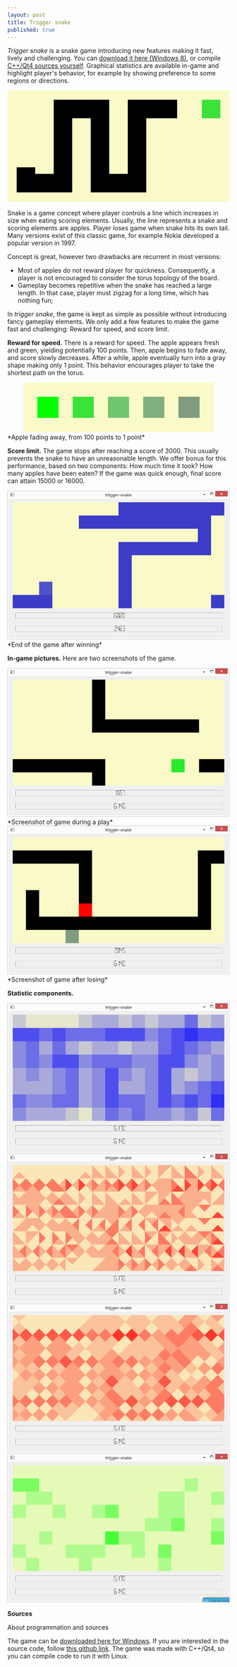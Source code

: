 ```yaml
---
layout: post
title: Trigger snake
published: true
---
```


*Trigger snake* is a snake game introducing new features making it fast, lively and challenging. You can <a href="https://github.com/ahstat/trigger-snake/raw/master/release/trigger-snake_win8.zip">download it here (Windows 8)</a>, or compile <a href="https://github.com/ahstat/trigger-snake">C++/Qt4 sources yourself</a>. Graphical statistics are available in-game and highlight player's behavior, for example by showing preference to some regions or directions.

<center><img src="../images/2014-10-11-Trigger-snake/snake_intro.png" alt="introduction picture of the game"/></center>



Snake is a game concept where player controls a line which increases in size when eating scoring elements. Usually, the line represents a snake and scoring elements are apples. Player loses game when snake hits its own tail. Many versions exist of this classic game, for example Nokia developed a popular version in 1997.

Concept is great, however two drawbacks are recurrent in most versions:
<ul>
<li>
Most of apples do not reward player for quickness. Consequently, a player is not encouraged to consider the torus topology of the board.
</li>
<li>
Gameplay becomes repetitive when the snake has reached a large length. In that case, player must zigzag for a long time, which has nothing fun;
</li>
</ul>

In *trigger snake*, the game is kept as simple as possible without introducing fancy gameplay elements. We only add a few features to make the game fast and challenging: Reward for speed, and score limit.

**Reward for speed.**
There is a reward for speed. The apple appears fresh and green, yielding potentially 100 points. Then, apple begins to fade away, and score slowly decreases. After a while, apple eventually turn into a gray shape making only 1 point. This behavior encourages player to take the shortest path on the torus.
<center><img src="../images/2014-10-11-Trigger-snake/fade_apple.png" alt="apple fading with time"/>
</center>
*Apple fading away, from 100 points to 1 point*

**Score limit.**
The game stops after reaching a score of 3000. This usually prevents the snake to have an unreasonable length. We offer bonus for this performance, based on two components: How much time it took? How many apples have been eaten? If the game was quick enough, final score can attain 15000 or 16000.

<center><img src="../images/2014-10-11-Trigger-snake/end2.png" alt="end of game after winning"/>
</center>
*End of the game after winning*

**In-game pictures.**
Here are two screenshots of the game.

<center><img src="../images/2014-10-11-Trigger-snake/ingame.png" alt="in game picture"/>
</center>
*Screenshot of game during a play*

<center><img src="../images/2014-10-11-Trigger-snake/lose.png" alt="losing picture"/>
</center>
*Screenshot of game after losing*

**Statistic components.**

<center><img src="../images/2014-10-11-Trigger-snake/end_d.png" alt="snake's density"/>
</center>

<center><img src="../images/2014-10-11-Trigger-snake/end_e.png" alt="edges' density"/>
</center>

<center><img src="../images/2014-10-11-Trigger-snake/end_ne.png" alt="non-oriented edges' density"/>
</center>

<center><img src="../images/2014-10-11-Trigger-snake/end_a.png" alt="apple's density"/>
</center>


**Sources**

About programmation and sources






The game can be <a href="https://github.com/ahstat/trigger-snake/blob/master/release/trigger-snake_win8.zip">downloaded here for Windows</a>. If you are interested in the source code, follow <a href="https://github.com/ahstat/trigger-snake">this github link</a>. The game was made with C++/Qt4, so you can compile code to run it with Linux.

